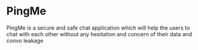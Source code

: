 # PingMe
PingMe is a secure and safe chat application which will help the users to chat with each other without any hesitation and concern of their data and convo  leakage
